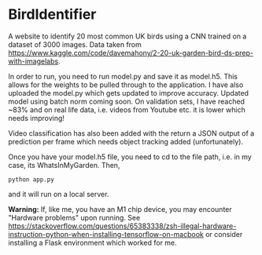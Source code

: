 # BirdIdentifier
A website to identify 20 most common UK birds using a CNN trained on a dataset of 3000 images. Data taken from https://www.kaggle.com/code/davemahony/2-20-uk-garden-bird-ds-prep-with-imagelabs. 

In order to run, you need to run model.py and save it as model.h5. This allows for the weights to be pulled through to the application. I have also uploaded the model.py which gets updated to improve accuracy. Updated model using batch norm coming soon. On validation sets, I have reached ~83% and on real life data, i.e. videos from Youtube etc. it is lower which needs improving! 

Video classification has also been added with the return a JSON output of a prediction per frame which needs object tracking added (unfortunately).

Once you have your model.h5 file, you need to cd to the file path, i.e. in my case, its WhatsInMyGarden.
Then,

``` python app.py ```

and it will run on a local server.

**Warning:** If, like me, you have an M1 chip device, you may encounter "Hardware problems" upon running. See https://stackoverflow.com/questions/65383338/zsh-illegal-hardware-instruction-python-when-installing-tensorflow-on-macbook or consider installing a Flask environment which worked for me.
